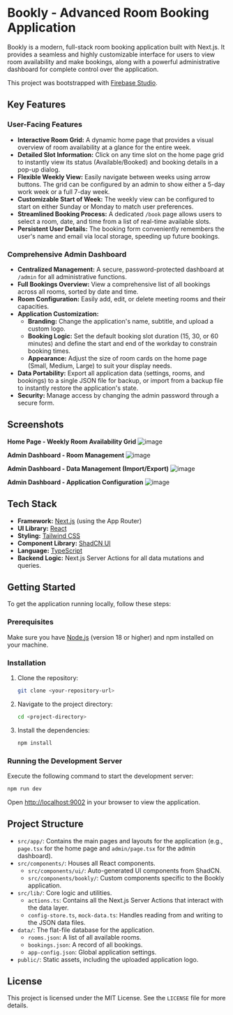 # Bookly - Advanced Room Booking Application

Bookly is a modern, full-stack room booking application built with Next.js. It provides a seamless and highly customizable interface for users to view room availability and make bookings, along with a powerful administrative dashboard for complete control over the application.

This project was bootstrapped with [Firebase Studio](https://firebase.google.com/studio).

## Key Features

### User-Facing Features
- **Interactive Room Grid:** A dynamic home page that provides a visual overview of room availability at a glance for the entire week.
- **Detailed Slot Information:** Click on any time slot on the home page grid to instantly view its status (Available/Booked) and booking details in a pop-up dialog.
- **Flexible Weekly View:** Easily navigate between weeks using arrow buttons. The grid can be configured by an admin to show either a 5-day work week or a full 7-day week.
- **Customizable Start of Week:** The weekly view can be configured to start on either Sunday or Monday to match user preferences.
- **Streamlined Booking Process:** A dedicated `/book` page allows users to select a room, date, and time from a list of real-time available slots.
- **Persistent User Details:** The booking form conveniently remembers the user's name and email via local storage, speeding up future bookings.

### Comprehensive Admin Dashboard
- **Centralized Management:** A secure, password-protected dashboard at `/admin` for all administrative functions.
- **Full Bookings Overview:** View a comprehensive list of all bookings across all rooms, sorted by date and time.
- **Room Configuration:** Easily add, edit, or delete meeting rooms and their capacities.
- **Application Customization:**
  - **Branding:** Change the application's name, subtitle, and upload a custom logo.
  - **Booking Logic:** Set the default booking slot duration (15, 30, or 60 minutes) and define the start and end of the workday to constrain booking times.
  - **Appearance:** Adjust the size of room cards on the home page (Small, Medium, Large) to suit your display needs.
- **Data Portability:** Export all application data (settings, rooms, and bookings) to a single JSON file for backup, or import from a backup file to instantly restore the application's state.
- **Security:** Manage access by changing the admin password through a secure form.

## Screenshots

**Home Page - Weekly Room Availability Grid**
![image](https://github.com/user-attachments/assets/38270cde-d2da-412d-be53-f0036b96de43)


**Admin Dashboard - Room Management**
![image](https://github.com/user-attachments/assets/e9ecbce5-ca31-401b-8310-cde250e86538)


**Admin Dashboard - Data Management (Import/Export)**
![image](https://github.com/user-attachments/assets/4c52f3fb-3510-40ea-9434-8659c4879ab1)


**Admin Dashboard - Application Configuration**
![image](https://github.com/user-attachments/assets/ddb2a921-d119-47c5-8bfa-824184a2368f)



## Tech Stack

- **Framework:** [Next.js](https://nextjs.org/) (using the App Router)
- **UI Library:** [React](https://reactjs.org/)
- **Styling:** [Tailwind CSS](https://tailwindcss.com/)
- **Component Library:** [ShadCN UI](https://ui.shadcn.com/)
- **Language:** [TypeScript](https://www.typescriptlang.org/)
- **Backend Logic:** Next.js Server Actions for all data mutations and queries.

## Getting Started

To get the application running locally, follow these steps:

### Prerequisites

Make sure you have [Node.js](https://nodejs.org/) (version 18 or higher) and npm installed on your machine.

### Installation

1.  Clone the repository:
    ```bash
    git clone <your-repository-url>
    ```
2.  Navigate to the project directory:
    ```bash
    cd <project-directory>
    ```
3.  Install the dependencies:
    ```bash
    npm install
    ```

### Running the Development Server

Execute the following command to start the development server:

```bash
npm run dev
```

Open [http://localhost:9002](http://localhost:9002) in your browser to view the application.

## Project Structure

- `src/app/`: Contains the main pages and layouts for the application (e.g., `page.tsx` for the home page and `admin/page.tsx` for the admin dashboard).
- `src/components/`: Houses all React components.
  - `src/components/ui/`: Auto-generated UI components from ShadCN.
  - `src/components/bookly/`: Custom components specific to the Bookly application.
- `src/lib/`: Core logic and utilities.
  - `actions.ts`: Contains all the Next.js Server Actions that interact with the data layer.
  - `config-store.ts`, `mock-data.ts`: Handles reading from and writing to the JSON data files.
- `data/`: The flat-file database for the application.
  - `rooms.json`: A list of all available rooms.
  - `bookings.json`: A record of all bookings.
  - `app-config.json`: Global application settings.
- `public/`: Static assets, including the uploaded application logo.

## License

This project is licensed under the MIT License. See the `LICENSE` file for more details.

